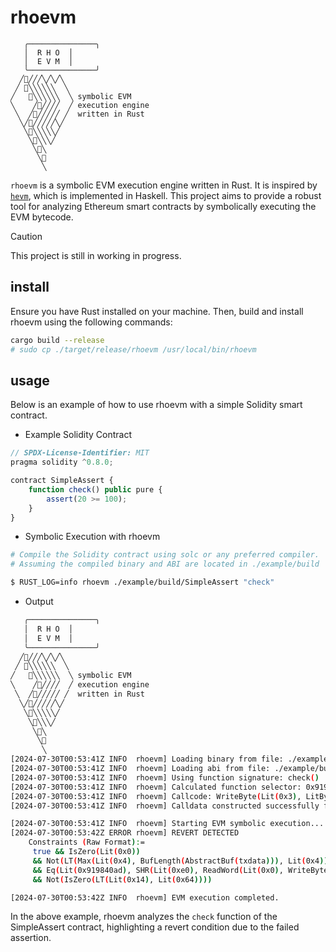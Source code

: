 
# rhoevm

```
   ╭───────────────╮
   │  R H O  │
   │  E V M  │
   ╰───────────────╯
  ╱🦀╱╱╱╲╱╲╱╲ 
 ╱ 🦀╲╲╲╲╲╲  ╲
╱   🦀╲╲╲╲╲╲  ╲ symbolic EVM 
╲    ╱🦀╱╱╱╱  ╱ execution engine
 ╲  ╱🦀╱╱╱╱╱ ╱  written in Rust
  ╲╱🦀╱╱╱╱╱╲╱
   ╲🦀╲╲╲╲╲╱
    ╲🦀╲╲╲╱
     ╲🦀╲
      ╲🦀
       ╲
```

`rhoevm` is a symbolic EVM execution engine written in Rust. It is inspired by [`hevm`](https://github.com/ethereum/hevm), which is implemented in Haskell. This project aims to provide a robust tool for analyzing Ethereum smart contracts by symbolically executing the EVM bytecode.


> [!CAUTION]
> This project is still in working in progress.

## install

Ensure you have Rust installed on your machine. Then, build and install rhoevm using the following commands:

```bash
cargo build --release
# sudo cp ./target/release/rhoevm /usr/local/bin/rhoevm
```

## usage

Below is an example of how to use rhoevm with a simple Solidity smart contract.

- Example Solidity Contract

```javascript
// SPDX-License-Identifier: MIT
pragma solidity ^0.8.0;

contract SimpleAssert {
    function check() public pure {
        assert(20 >= 100);
    }
}
```

- Symbolic Execution with rhoevm

```bash
# Compile the Solidity contract using solc or any preferred compiler.
# Assuming the compiled binary and ABI are located in ./example/build

$ RUST_LOG=info rhoevm ./example/build/SimpleAssert "check"
```

- Output

```bash
   ╭───────────────╮
   │  R H O  │
   │  E V M  │
   ╰───────────────╯
  ╱🦀╱╱╱╲╱╲╱╲
 ╱ 🦀╲╲╲╲╲╲  ╲
╱   🦀╲╲╲╲╲╲  ╲ symbolic EVM
╲    ╱🦀╱╱╱╱  ╱ execution engine
 ╲  ╱🦀╱╱╱╱╱ ╱  written in Rust
  ╲╱🦀╱╱╱╱╱╲╱
   ╲🦀╲╲╲╲╲╱
    ╲🦀╲╲╲╱
     ╲🦀╲
      ╲🦀
       ╲
[2024-07-30T00:53:41Z INFO  rhoevm] Loading binary from file: ./example/build/SimpleAssert.bin
[2024-07-30T00:53:41Z INFO  rhoevm] Loading abi from file: ./example/build/SimpleAssert.abi
[2024-07-30T00:53:41Z INFO  rhoevm] Using function signature: check()
[2024-07-30T00:53:41Z INFO  rhoevm] Calculated function selector: 0x919840ad
[2024-07-30T00:53:41Z INFO  rhoevm] Callcode: WriteByte(Lit(0x3), LitByte(0xad), WriteByte(Lit(0x2), LitByte(0x40), WriteByte(Lit(0x1), LitByte(0x98), WriteByte(Lit(0x0), LitByte(0x91), AbstractBuf(txdata)))))
[2024-07-30T00:53:41Z INFO  rhoevm] Calldata constructed successfully for function 'check()'

[2024-07-30T00:53:41Z INFO  rhoevm] Starting EVM symbolic execution...
[2024-07-30T00:53:42Z ERROR rhoevm] REVERT DETECTED
    Constraints (Raw Format):=
     true && IsZero(Lit(0x0))
     && Not(LT(Max(Lit(0x4), BufLength(AbstractBuf(txdata))), Lit(0x4)))
     && Eq(Lit(0x919840ad), SHR(Lit(0xe0), ReadWord(Lit(0x0), WriteByte(Lit(0x3), LitByte(0xad), WriteByte(Lit(0x2), LitByte(0x40), WriteByte(Lit(0x1), LitByte(0x98), WriteByte(Lit(0x0), LitByte(0x91), AbstractBuf(txdata))))))))
     && Not(IsZero(LT(Lit(0x14), Lit(0x64))))

[2024-07-30T00:53:42Z INFO  rhoevm] EVM execution completed.
```

In the above example, rhoevm analyzes the `check` function of the SimpleAssert contract, highlighting a revert condition due to the failed assertion.